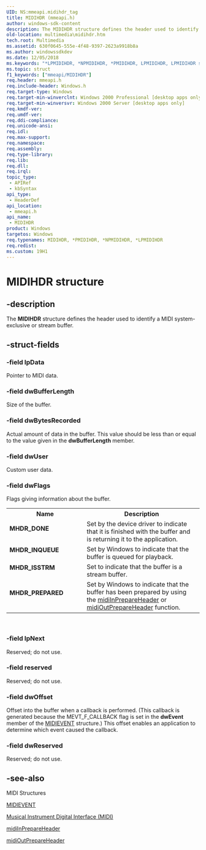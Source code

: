 ```yaml
---
UID: NS:mmeapi.midihdr_tag
title: MIDIHDR (mmeapi.h)
author: windows-sdk-content
description: The MIDIHDR structure defines the header used to identify a MIDI system-exclusive or stream buffer.
old-location: multimedia\midihdr.htm
tech.root: Multimedia
ms.assetid: 630f0645-555e-4f48-9397-2623a9918b8a
ms.author: windowssdkdev
ms.date: 12/05/2018
ms.keywords: "*LPMIDIHDR, *NPMIDIHDR, *PMIDIHDR, LPMIDIHDR, LPMIDIHDR structure pointer [Windows Multimedia], MHDR_DONE, MHDR_INQUEUE, MHDR_ISSTRM, MHDR_PREPARED, MIDIHDR, MIDIHDR structure [Windows Multimedia], _win32_MIDIHDR_str, midihdr_tag, mmeapi/LPMIDIHDR, mmeapi/MIDIHDR, multimedia.midihdr"
ms.topic: struct
f1_keywords: ["mmeapi/MIDIHDR"]
req.header: mmeapi.h
req.include-header: Windows.h
req.target-type: Windows
req.target-min-winverclnt: Windows 2000 Professional [desktop apps only]
req.target-min-winversvr: Windows 2000 Server [desktop apps only]
req.kmdf-ver: 
req.umdf-ver: 
req.ddi-compliance: 
req.unicode-ansi: 
req.idl: 
req.max-support: 
req.namespace: 
req.assembly: 
req.type-library: 
req.lib: 
req.dll: 
req.irql: 
topic_type:
 - APIRef
 - kbSyntax
api_type:
 - HeaderDef
api_location:
 - mmeapi.h
api_name:
 - MIDIHDR
product: Windows
targetos: Windows
req.typenames: MIDIHDR, *PMIDIHDR, *NPMIDIHDR, *LPMIDIHDR
req.redist: 
ms.custom: 19H1
---
```


# MIDIHDR structure


## -description



The <b>MIDIHDR</b> structure defines the header used to identify a MIDI system-exclusive or stream buffer.




## -struct-fields




### -field lpData

Pointer to MIDI data.


### -field dwBufferLength

Size of the buffer.


### -field dwBytesRecorded

Actual amount of data in the buffer. This value should be less than or equal to the value given in the <b>dwBufferLength</b> member.


### -field dwUser

Custom user data.


### -field dwFlags

Flags giving information about the buffer.

<table>
<tr>
<th>Name</th>
<th>Description</th>
</tr>
<tr>
<td width="40%"><a id="MHDR_DONE"></a><a id="mhdr_done"></a><dl>
<dt><b>MHDR_DONE</b></dt>
</dl>
</td>
<td width="60%">
Set by the device driver to indicate that it is finished with the buffer and is returning it to the application.

</td>
</tr>
<tr>
<td width="40%"><a id="MHDR_INQUEUE"></a><a id="mhdr_inqueue"></a><dl>
<dt><b>MHDR_INQUEUE</b></dt>
</dl>
</td>
<td width="60%">
Set by Windows to indicate that the buffer is queued for playback.

</td>
</tr>
<tr>
<td width="40%"><a id="MHDR_ISSTRM"></a><a id="mhdr_isstrm"></a><dl>
<dt><b>MHDR_ISSTRM</b></dt>
</dl>
</td>
<td width="60%">
Set to indicate that the buffer is a stream buffer.

</td>
</tr>
<tr>
<td width="40%"><a id="MHDR_PREPARED"></a><a id="mhdr_prepared"></a><dl>
<dt><b>MHDR_PREPARED</b></dt>
</dl>
</td>
<td width="60%">
Set by Windows to indicate that the buffer has been prepared by using the <a href="https://docs.microsoft.com/previous-versions/dd798459(v=vs.85)">midiInPrepareHeader</a> or <a href="https://docs.microsoft.com/previous-versions/dd798477(v=vs.85)">midiOutPrepareHeader</a> function.

</td>
</tr>
</table>
 


### -field lpNext

Reserved; do not use.


### -field reserved

Reserved; do not use.


### -field dwOffset

Offset into the buffer when a callback is performed. (This callback is generated because the MEVT_F_CALLBACK flag is set in the <b>dwEvent</b> member of the <a href="https://docs.microsoft.com/previous-versions/dd798448(v=vs.85)">MIDIEVENT</a> structure.) This offset enables an application to determine which event caused the callback.


### -field dwReserved

Reserved; do not use.


## -see-also




MIDI Structures



<a href="https://docs.microsoft.com/previous-versions/dd798448(v=vs.85)">MIDIEVENT</a>



<a href="https://docs.microsoft.com/windows/desktop/Multimedia/musical-instrument-digital-interface--midi">Musical Instrument Digital Interface (MIDI)</a>



<a href="https://docs.microsoft.com/previous-versions/dd798459(v=vs.85)">midiInPrepareHeader</a>



<a href="https://docs.microsoft.com/previous-versions/dd798477(v=vs.85)">midiOutPrepareHeader</a>
 

 

